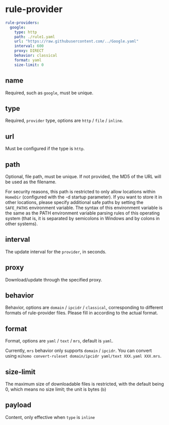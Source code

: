 # rule-provider

```{.yaml linenums="1"}
rule-providers:
  google:
    type: http
    path: ./rule1.yaml
    url: "https://raw.githubusercontent.com/../Google.yaml"
    interval: 600
    proxy: DIRECT
    behavior: classical
    format: yaml
    size-limit: 0
```

## name

Required, such as `google`, must be unique.

## type

Required, `provider` type, options are `http` / `file` / `inline`.

## url

Must be configured if the type is `http`.

## path

Optional, file path, must be unique. If not provided, the MD5 of the URL will be used as the filename.

For security reasons, this path is restricted to only allow locations within `HomeDir` (configured with the -d startup parameter). If you want to store it in other locations, please specify additional safe paths by setting the `SAFE_PATHS` environment variable. The syntax of this environment variable is the same as the PATH environment variable parsing rules of this operating system (that is, it is separated by semicolons in Windows and by colons in other systems).

## interval

The update interval for the `provider`, in seconds.

## proxy

Download/update through the specified proxy.

## behavior

Behavior, options are `domain` / `ipcidr` / `classical`, corresponding to different formats of rule-provider files. Please fill in according to the actual format.

## format

Format, options are `yaml` / `text` / `mrs`, default is `yaml`.

Currently, `mrs` behavior only supports `domain` / `ipcidr`. You can convert using `mihomo convert-ruleset domain/ipcidr yaml/text XXX.yaml XXX.mrs`.

## size-limit

The maximum size of downloadable files is restricted, with the default being 0, which means no size limit; the unit is bytes (`b`)

## payload

Content, only effective when `type` is `inline`
